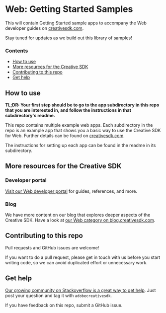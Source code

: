 # Web: Getting Started Samples

This will contain Getting Started sample apps to accompany the Web developer guides on [creativesdk.com](http://creativesdk.com).

Stay tuned for updates as we build out this library of samples!


### Contents

- [How to use](#how-to)
- [More resources for the Creative SDK](#resources)
- [Contributing to this repo](#contributing)
- [Get help](#get-help)

<a name="how-to"></a>
## How to use

**TL;DR: Your first step should be to go to the app subdirectory in this repo that you are interested in, and follow the instructions in that subdirectory's readme.**

This repo contains multiple example web apps. Each subdirectory in the repo is an example app that shows you a basic way to use the Creative SDK for Web. Further details can be found on [creativesdk.com](http://creativesdk.com).

The instructions for setting up each app can be found in the readme in its subdirectory.

<a name="resources"></a>
## More resources for the Creative SDK

### Developer portal

[Visit our Web developer portal](https://creativesdk.adobe.com/docs/web/#/index.html) for guides, references, and more.

### Blog

We have more content on our blog that explores deeper aspects of the Creative SDK. Have a look at [our Web category on blog.creativesdk.com](https://blog.creativesdk.com/category/web/).

<a name="contributing"></a>
## Contributing to this repo

Pull requests and GitHub issues are welcome!

If you want to do a pull request, please get in touch with us before you start writing code, so we can avoid duplicated effort or unnecessary work.

<a name="get-help"></a>
## Get help

[Our growing community on Stackoverflow is a great way to get help](https://stackoverflow.com/questions/tagged/adobecreativesdk). Just post your question and tag it with `adobecreativesdk`.

If you have feedback on this repo, submit a GitHub issue.